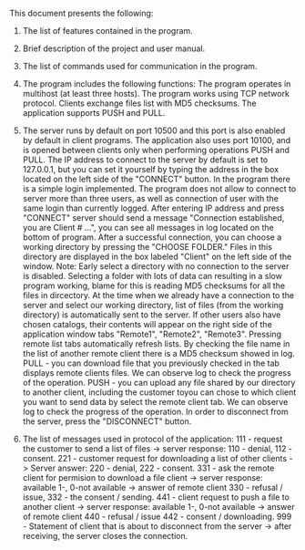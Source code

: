 This document presents the following:
1. The list of features contained in the program.
2. Brief description of the project and user manual.
3. The list of commands used for communication in the program.

1. The program includes the following functions:
The program operates in multihost (at least three hosts).
The program works using TCP network protocol.
Clients exchange files list with MD5 checksums.
The application supports PUSH and PULL.

2. The server runs by default on port 10500 and this port is also enabled by default in client programs. The application also uses port 10100, and is opened between clients only when performing operations PUSH and PULL. The IP address to connect to the server by default is set to 127.0.0.1, but you can set it yourself by typing the address in the box located on the left side of the "CONNECT" button. In the program there is a simple login implemented. The program does not allow to connect to server more than three users, as well as connection of user with the same login than currently logged.
After entering IP address and press "CONNECT" server should send a message "Connection established, you are Client # ...", you can see all messages in log located on the bottom of program. After a successful connection, you can choose a working directory by pressing the "CHOOSE FOLDER." Files in this directory are displayed in the box labeled "Client" on the left side of the window. Note: Early select a directory with no connection to the server is disabled. Selecting a folder with lots of data can resulting in a slow program working, blame for this is reading MD5 checksums for all the files in dircectory.
At the time when we already have a connection to the server and select our working directory, list of files (from the working directory) is automatically sent to the server. If other users also have chosen catalogs, their contents will appear on the right side of the application window tabs "Remote1", "Remote2", "Remote3". Pressing remote list tabs automatically refresh lists. By checking the file name in the list of another remote client there is a MD5 checksum showed in log.
PULL - you can download file that you previously checked in the tab displays remote clients files. We can observe log to check the progress of the operation.
PUSH - you can upload any file shared by our directory to another client, including the customer toyou can chose to which client you want to send data by  select the remote client tab. We can observe log to check the progress of the operation.
In order to disconnect from the server, press the "DISCONNECT" button.

3. The list of messages used in protocol of the application:
111 - request the customer to send a list of files -> server response: 110 - denial, 112 - consent.
221 - customer request for downloading a list of other clients -> Server answer: 220 - denial, 222 - consent.
331 - ask the remote client for permision to download a file  client -> server response: available 1-, 0-not available -> answer of remote client 330 - refusal / issue, 332 - the consent / sending.
441 - client request to push a file to another client -> server response: available 1-, 0-not available -> answer of remote client 440 - refusal / issue 442 - consent / downloading.
999 - Statement of client that is about to  disconnect from the server -> after receiving, the server closes the connection.
